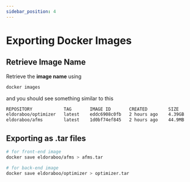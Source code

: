 ```yaml
---
sidebar_position: 4
---
```


# Exporting Docker Images

## Retrieve Image Name

Retrieve the **image name** using
```bash
docker images
```
and you should see something similar to this
```bash
REPOSITORY            TAG       IMAGE ID       CREATED        SIZE
eldoraboo/optimizer   latest    eddc6908c0fb   2 hours ago    4.39GB
eldoraboo/afms        latest    1d0bf74ef845   2 hours ago    44.9MB
```

## Exporting as .tar files
```bash
# for front-end image
docker save eldoraboo/afms > afms.tar

# for back-end image
docker save eldoraboo/optimizer > optimizer.tar
```